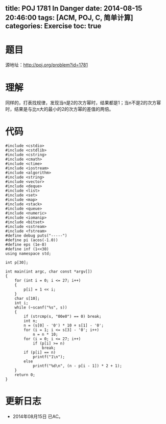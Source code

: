title: POJ 1781 In Danger
date: 2014-08-15 20:46:00
tags: [ACM, POJ, C, 简单计算]
categories: Exercise
toc: true
---
# 题目
源地址：http://poj.org/problem?id=1781

# 理解
同样的，打表找规律，发现当n是2的次方幂时，结果都是1；当n不是2的次方幂时，结果是与比n大的最小的2的次方幂的差值的两倍。

<!-- more -->

# 代码
```
#include <cstdio>
#include <cstdlib>
#include <cstring>
#include <cmath>
#include <ctime>
#include <iostream>
#include <algorithm>
#include <string>
#include <vector>
#include <deque>
#include <list>
#include <set>
#include <map>
#include <stack>
#include <queue>
#include <numeric>
#include <iomanip>
#include <bitset>
#include <sstream>
#include <fstream>
#define debug puts("-----")
#define pi (acos(-1.0))
#define eps (1e-8)
#define inf (1<<30)
using namespace std;

int p[30];

int main(int argc, char const *argv[])
{
    for (int i = 0; i <= 27; i++)
    {
        p[i] = 1 << i;
    }
    char s[10];
    int i;
    while (~scanf("%s", s))
    {
        if (strcmp(s, "00e0") == 0) break;
        int n;
        n = (s[0] - '0') * 10 + s[1] - '0';
        for (i = 1; i <= s[3] - '0'; i++)
            n = n * 10;
        for (i = 0; i <= 27; i++)
            if (p[i] >= n)
                break;
        if (p[i] == n)
            printf("1\n");
        else
            printf("%d\n", (n - p[i - 1]) * 2 + 1);
    }
    return 0;
}
```

# 更新日志
- 2014年08月15日 已AC。